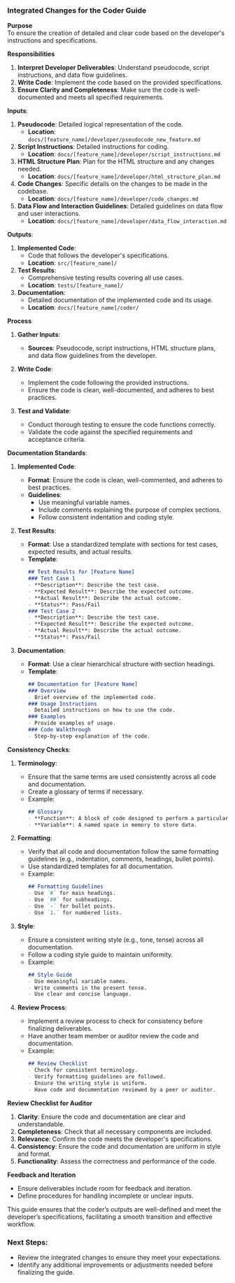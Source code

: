 ### Integrated Changes for the Coder Guide

**Purpose**  
To ensure the creation of detailed and clear code based on the developer's instructions and specifications.

**Responsibilities**  
1. **Interpret Developer Deliverables**: Understand pseudocode, script instructions, and data flow guidelines.
2. **Write Code**: Implement the code based on the provided specifications.
3. **Ensure Clarity and Completeness**: Make sure the code is well-documented and meets all specified requirements.

**Inputs**:
1. **Pseudocode**: Detailed logical representation of the code.
   - **Location**: `docs/[feature_name]/developer/pseudocode_new_feature.md`
2. **Script Instructions**: Detailed instructions for coding.
   - **Location**: `docs/[feature_name]/developer/script_instructions.md`
3. **HTML Structure Plan**: Plan for the HTML structure and any changes needed.
   - **Location**: `docs/[feature_name]/developer/html_structure_plan.md`
4. **Code Changes**: Specific details on the changes to be made in the codebase.
   - **Location**: `docs/[feature_name]/developer/code_changes.md`
5. **Data Flow and Interaction Guidelines**: Detailed guidelines on data flow and user interactions.
   - **Location**: `docs/[feature_name]/developer/data_flow_interaction.md`

**Outputs**:
1. **Implemented Code**:
   - Code that follows the developer's specifications.
   - **Location**: `src/[feature_name]/`
2. **Test Results**:
   - Comprehensive testing results covering all use cases.
   - **Location**: `tests/[feature_name]/`
3. **Documentation**:
   - Detailed documentation of the implemented code and its usage.
   - **Location**: `docs/[feature_name]/coder/`

**Process**  
1. **Gather Inputs**:
   - **Sources**: Pseudocode, script instructions, HTML structure plans, and data flow guidelines from the developer.

2. **Write Code**:
   - Implement the code following the provided instructions.
   - Ensure the code is clean, well-documented, and adheres to best practices.

3. **Test and Validate**:
   - Conduct thorough testing to ensure the code functions correctly.
   - Validate the code against the specified requirements and acceptance criteria.

**Documentation Standards**:
1. **Implemented Code**:
   - **Format**: Ensure the code is clean, well-commented, and adheres to best practices.
   - **Guidelines**:
     - Use meaningful variable names.
     - Include comments explaining the purpose of complex sections.
     - Follow consistent indentation and coding style.

2. **Test Results**:
   - **Format**: Use a standardized template with sections for test cases, expected results, and actual results.
   - **Template**:
     ```markdown
     ## Test Results for [Feature Name]
     ### Test Case 1
     - **Description**: Describe the test case.
     - **Expected Result**: Describe the expected outcome.
     - **Actual Result**: Describe the actual outcome.
     - **Status**: Pass/Fail
     ### Test Case 2
     - **Description**: Describe the test case.
     - **Expected Result**: Describe the expected outcome.
     - **Actual Result**: Describe the actual outcome.
     - **Status**: Pass/Fail
     ```

3. **Documentation**:
   - **Format**: Use a clear hierarchical structure with section headings.
   - **Template**:
     ```markdown
     ## Documentation for [Feature Name]
     ### Overview
     - Brief overview of the implemented code.
     ### Usage Instructions
     - Detailed instructions on how to use the code.
     ### Examples
     - Provide examples of usage.
     ### Code Walkthrough
     - Step-by-step explanation of the code.
     ```

**Consistency Checks**:
1. **Terminology**:
   - Ensure that the same terms are used consistently across all code and documentation.
   - Create a glossary of terms if necessary.
   - Example:
     ```markdown
     ## Glossary
     - **Function**: A block of code designed to perform a particular task.
     - **Variable**: A named space in memory to store data.
     ```

2. **Formatting**:
   - Verify that all code and documentation follow the same formatting guidelines (e.g., indentation, comments, headings, bullet points).
   - Use standardized templates for all documentation.
   - Example:
     ```markdown
     ## Formatting Guidelines
     - Use `#` for main headings.
     - Use `##` for subheadings.
     - Use `-` for bullet points.
     - Use `1.` for numbered lists.
     ```

3. **Style**:
   - Ensure a consistent writing style (e.g., tone, tense) across all documentation.
   - Follow a coding style guide to maintain uniformity.
   - Example:
     ```markdown
     ## Style Guide
     - Use meaningful variable names.
     - Write comments in the present tense.
     - Use clear and concise language.
     ```

4. **Review Process**:
   - Implement a review process to check for consistency before finalizing deliverables.
   - Have another team member or auditor review the code and documentation.
   - Example:
     ```markdown
     ## Review Checklist
     - Check for consistent terminology.
     - Verify formatting guidelines are followed.
     - Ensure the writing style is uniform.
     - Have code and documentation reviewed by a peer or auditor.
     ```

**Review Checklist for Auditor**  
1. **Clarity**: Ensure the code and documentation are clear and understandable.
2. **Completeness**: Check that all necessary components are included.
3. **Relevance**: Confirm the code meets the developer's specifications.
4. **Consistency**: Ensure the code and documentation are uniform in style and format.
5. **Functionality**: Assess the correctness and performance of the code.

**Feedback and Iteration**  
- Ensure deliverables include room for feedback and iteration.
- Define procedures for handling incomplete or unclear inputs.

This guide ensures that the coder’s outputs are well-defined and meet the developer’s specifications, facilitating a smooth transition and effective workflow.

### Next Steps:
- Review the integrated changes to ensure they meet your expectations.
- Identify any additional improvements or adjustments needed before finalizing the guide.